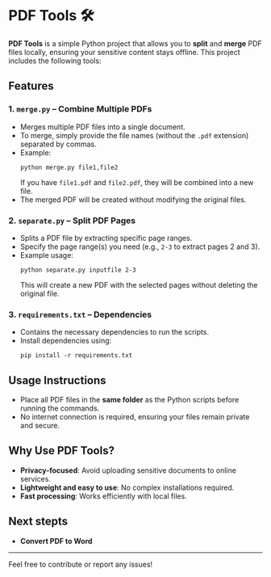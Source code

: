 # PDF Tools 🛠️  

**PDF Tools** is a simple Python project that allows you to **split** and **merge** PDF files locally, ensuring your sensitive content stays offline. This project includes the following tools:  

## Features  

### 1. `merge.py` – Combine Multiple PDFs  
- Merges multiple PDF files into a single document.  
- To merge, simply provide the file names (without the `.pdf` extension) separated by commas.  
- Example:  
  ```shell
  python merge.py file1,file2
  ```
  If you have `file1.pdf` and `file2.pdf`, they will be combined into a new file.  
- The merged PDF will be created without modifying the original files.  

### 2. `separate.py` – Split PDF Pages  
- Splits a PDF file by extracting specific page ranges.  
- Specify the page range(s) you need (e.g., `2-3` to extract pages 2 and 3).  
- Example usage:  
  ```shell
  python separate.py inputfile 2-3
  ```
  This will create a new PDF with the selected pages without deleting the original file.  

### 3. `requirements.txt` – Dependencies  
- Contains the necessary dependencies to run the scripts.  
- Install dependencies using:  
  ```shell
  pip install -r requirements.txt
  ```

## Usage Instructions  
- Place all PDF files in the **same folder** as the Python scripts before running the commands.  
- No internet connection is required, ensuring your files remain private and secure.  

## Why Use PDF Tools?  
- **Privacy-focused**: Avoid uploading sensitive documents to online services.  
- **Lightweight and easy to use**: No complex installations required.  
- **Fast processing**: Works efficiently with local files.  

## Next stepts
- **Convert PDF to Word**
---

Feel free to contribute or report any issues!
